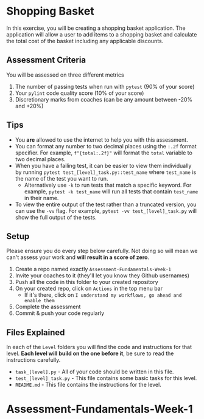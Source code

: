# Shopping Basket

In this exercise, you will be creating a shopping basket application. The application will allow a user to add items to a shopping basket and calculate the total cost of the basket including any applicable discounts.

## Assessment Criteria

You will be assessed on three different metrics

1. The number of passing tests when run with `pytest` (90% of your score)
2. Your `pylint` code quality score (10% of your score)
3. Discretionary marks from coaches (can be any amount between -20% and +20%)

## Tips

- You **are** allowed to use the internet to help you with this assessment.
- You can format any number to two decimal places using the `:.2f` format specifier. For example, `f"{total:.2f}"` will format the `total` variable to two decimal places.
- When you have a failing test, it can be easier to view them individually by running `pytest test_[level]_task.py::test_name` where `test_name` is the name of the test you want to run.
  - Alternatively use `-k` to run tests that match a specific keyword. For example, `pytest -k test_name` will run all tests that contain `test_name` in their name.
- To view the entire output of the test rather than a truncated version, you can use the `-vv` flag. For example, `pytest -vv test_[level]_task.py` will show the full output of the tests.

## Setup

Please ensure you do every step below carefully. Not doing so will mean we can't assess your work and **will result in a score of zero**.

1. Create a repo named exactly `Assessment-Fundamentals-Week-1`
2. Invite your coaches to it (they'll let you know they Github usernames)
3. Push all the code in this folder to your created repository
4. On your created repo, click on `Actions` in the top menu bar
   - If it's there, click on `I understand my workflows, go ahead and enable them`
5. Complete the assessment
6. Commit & push your code regularly

## Files Explained

In each of the `Level` folders you will find the code and instructions for that level. **Each level will build on the one before it**, be sure to read the instructions carefully.

- `task_[level].py` - All of your code should be written in this file.
- `test_[level]_task.py` - This file contains some basic tasks for this level.
- `README.md` - This file contains the instructions for the level.
# Assessment-Fundamentals-Week-1
